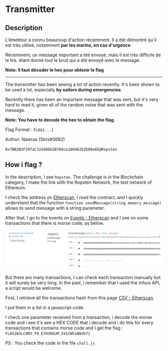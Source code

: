 # Transmitter

## Description

L'émetteur a connu beaucoup d'action récemment. Il a été démontré qu'il est très utilisé, notamment **par les marins, en cas d'urgence**.

Récemment, un message important a été envoyé, mais il est très difficile de le lire, étant donné tout le bruit qui a été envoyé avec le message.

**Note: Il faut décoder le hex pour obtenir le flag**

---

The transmitter has been seeing a lot of action recently. It's been shown to be used a lot, especially **by sailors during emergencies**.

Recently there has been an important message that was sent, but it's very hard to read it, given all of the random noise that was sent with the message.

**Note: You have to decode the hex to obtain the flag.**

Flag Format : `FLAG{...}`

Author: Nawras (Strix#0682)

`0x7BB2B3F29faC32dd86b2B760ca180462b2E08e6E@Ropsten`

## How i flag ?

In the description, I see `Ropsten`. The challenge is in the Blockchain category, I make the link with the Ropsten Network, the test network of Ethereum.

I check the address on [Etherscan](https://ropsten.etherscan.io/address/0x7BB2B3F29faC32dd86b2B760ca180462b2E08e6E), I read the contract, and I quickly understand that the function `function sendMessage(string memory message)` allows to send message with a string parameter.

After that, I go to the events on [Events - Etherscan](https://ropsten.etherscan.io/address/0x7bb2b3f29fac32dd86b2b760ca180462b2e08e6e#events) and I see on some transactions that there is morse code, as below.

![](https://github.com/Niceclear/CTF-Writeups/blob/main/24HCTF/Blockchain/screen.png)

But there are many transactions, I can check each transaction manually but it will surely be very long. In the past, i remember that I used the Infura API, a script would be welcome.

First, I retrieve all the transactions hash from this page [CSV - Etherscan](https://ropsten.etherscan.io/exportData?type=address&a=0x7bb2b3f29fac32dd86b2b760ca180462b2e08e6e).

I put them in a list in a javascript code.

I check one parameter received from a transaction, i decode the morse code and i see it's see a HEX CODE that i decode and i do this for every transactions that contains morse code and I get the flag : `FLAG{W3LC0M3_T0_E7H3REUM_XX1CWhiW0dVf}`

PS : You check the code in the file `chall.js`
